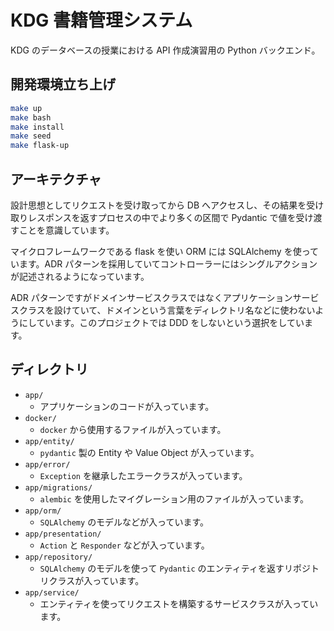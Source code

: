 # KDG 書籍管理システム

KDG のデータベースの授業における API 作成演習用の Python バックエンド。

## 開発環境立ち上げ

```bash
make up
make bash
make install
make seed
make flask-up
```

## アーキテクチャ

設計思想としてリクエストを受け取ってから DB へアクセスし、その結果を受け取りレスポンスを返すプロセスの中でより多くの区間で Pydantic で値を受け渡すことを意識しています。

マイクロフレームワークである flask を使い ORM には SQLAlchemy を使っています。ADR パターンを採用していてコントローラーにはシングルアクションが記述されるようになっています。

ADR パターンですがドメインサービスクラスではなくアプリケーションサービスクラスを設けていて、ドメインという言葉をディレクトリ名などに使わないようにしています。このプロジェクトでは DDD をしないという選択をしています。

## ディレクトリ

* `app/`
  * アプリケーションのコードが入っています。
* `docker/`
  * `docker` から使用するファイルが入っています。
* `app/entity/`
  * `pydantic` 製の Entity や Value Object が入っています。
* `app/error/`
  * `Exception` を継承したエラークラスが入っています。
* `app/migrations/`
  * `alembic` を使用したマイグレーション用のファイルが入っています。
* `app/orm/`
  * `SQLAlchemy` のモデルなどが入っています。
* `app/presentation/`
  * `Action` と `Responder` などが入っています。
* `app/repository/`
  * `SQLAlchemy` のモデルを使って `Pydantic` のエンティティを返すリポジトリクラスが入っています。
* `app/service/`
  * エンティティを使ってリクエストを構築するサービスクラスが入っています。

